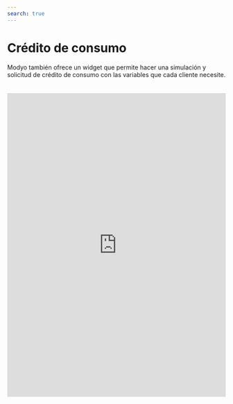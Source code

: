 ```yaml
---
search: true
---
```


# Crédito de consumo

Modyo también ofrece un widget que permite hacer una simulación y solicitud de crédito de consumo con las variables que cada cliente necesite.

<iframe src="https://widgets.modyo.com/personas/retail-consumer-loan" width="100%" height="700px" frameBorder="0" style="overflow:auto;margin-top:20px;"/>

## Opciones

Las opciones predeterminadas que el cliente puede modificar para su simulación y solicitud son:

|Funcionalidad|Descripción|
|:------------|:----------|
|Monto del Crédito|Presenta el monto a solicitar de crédito a la institución.|
|Cuotas|Esta consulta muestra las cuotas del crédito a solicitar.|
Meses de gracia|Esa sección permite seleccionar los meses de gracia de pago al cliente.|
|Fechas de no pago|El cliente puede seleccionar fechas de no pago del crédito en caso de ser necesarias.|
|Abono en cuenta|Corresponde a la cuenta a la que se añadirá el monto solicitado como crédito.|
|Seguros|Corresponde a la selección de seguros que el cliente podrá solicitar junto a su crédito, en caso de que sean necesarios.|
|

Al seleccionar cada una de estas opciones, el widget mostrará el monto y la simulación hecha con la cuota a pagar, junto a un informe de los detalles adjuntos del crédito.

Finalmente, aparecerá un botón que permite que el cliente solicite directamente el crédito a la institución.
